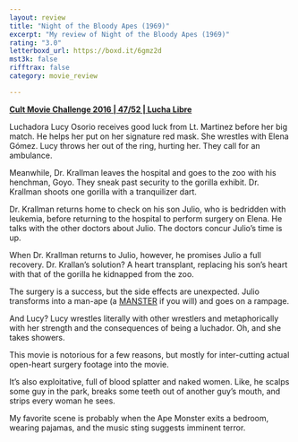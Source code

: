 ```yaml
---
layout: review
title: "Night of the Bloody Apes (1969)"
excerpt: "My review of Night of the Bloody Apes (1969)"
rating: "3.0"
letterboxd_url: https://boxd.it/6gmz2d
mst3k: false
rifftrax: false
category: movie_review

---
```


<b><a href="https://boxd.it/q7ygw/detail">Cult Movie Challenge 2016 | 47/52 | Lucha Libre</a></b>

Luchadora Lucy Osorio receives good luck from Lt. Martinez before her big match. He helps her put on her signature red mask. She wrestles with Elena Gómez. Lucy throws her out of the ring, hurting her. They call for an ambulance.

Meanwhile, Dr. Krallman leaves the hospital and goes to the zoo with his henchman, Goyo. They sneak past security to the gorilla exhibit. Dr. Krallman shoots one gorilla with a tranquilizer dart.

Dr. Krallman returns home to check on his son Julio, who is bedridden with leukemia, before returning to the hospital to perform surgery on Elena. He talks with the other doctors about Julio. The doctors concur Julio’s time is up.

When Dr. Krallman returns to Julio, however, he promises Julio a full recovery. Dr. Krallan’s solution? A heart transplant, replacing his son’s heart with that of the gorilla he kidnapped from the zoo.

The surgery is a success, but the side effects are unexpected. Julio transforms into a man-ape (a <a href="https://boxd.it/6g0Qv3">MANSTER</a> if you will) and goes on a rampage.

And Lucy? Lucy wrestles literally with other wrestlers and metaphorically with her strength and the consequences of being a luchador. Oh, and she takes showers.

This movie is notorious for a few reasons, but mostly for inter-cutting actual open-heart surgery footage into the movie.

It’s also exploitative, full of blood splatter and naked women. Like, he scalps some guy in the park, breaks some teeth out of another guy’s mouth, and strips every woman he sees.

My favorite scene is probably when the Ape Monster exits a bedroom, wearing pajamas, and the music sting suggests imminent terror.

